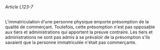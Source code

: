 ###### Article L123-7

L'immatriculation d'une personne physique emporte présomption de la qualité de commerçant. Toutefois, cette présomption n'est pas opposable aux tiers et administrations qui apportent la preuve contraire. Les tiers et administrations ne sont pas admis à se prévaloir de la présomption s'ils savaient que la personne immatriculée n'était pas commerçante.

